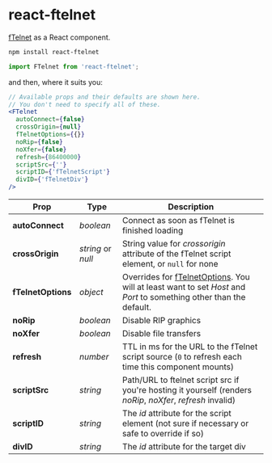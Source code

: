 react-ftelnet
======

[fTelnet](https://github.com/rickparrish/fTelnet) as a React component.

```sh
npm install react-ftelnet
```

```js
import FTelnet from 'react-ftelnet';
```

and then, where it suits you:

```jsx
// Available props and their defaults are shown here.
// You don't need to specify all of these.
<FTelnet
  autoConnect={false}
  crossOrigin={null}
  fTelnetOptions={{}}
  noRip={false}
  noXfer={false}
  refresh={86400000}
  scriptSrc={''}
  scriptID={'fTelnetScript'}
  divID={'fTelnetDiv'}
/>
```

| Prop | Type | Description |
|------|------|-------------|
| **autoConnect** | *boolean* | Connect as soon as fTelnet is finished loading |
| **crossOrigin** | *string* or *null* | String value for *crossorigin* attribute of the fTelnet script element, or ```null``` for none |
| **fTelnetOptions** | *object* | Overrides for [fTelnetOptions](https://github.com/rickparrish/fTelnet/blob/master/source/ftelnetclient/fTelnetOptions.ts). You will at least want to set *Host* and *Port* to something other than the default. |
| **noRip** | *boolean* | Disable RIP graphics |
| **noXfer** | *boolean* | Disable file transfers |
| **refresh** | *number* | TTL in ms for the URL to the fTelnet script source (```0``` to refresh each time this component mounts) |
| **scriptSrc** | *string* | Path/URL to ftelnet script src if you're hosting it yourself (renders *noRip*, *noXfer*, *refresh* invalid) |
| **scriptID** | *string* | The *id* attribute for the script element (not sure if necessary or safe to override if so) |
| **divID** | *string* | The *id* attribute for the target div |
